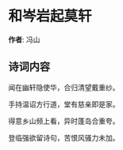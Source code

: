 # 和岑岩起莫轩

**作者**: 冯山

## 诗词内容

闻在幽轩隐使华，合归清望戴重纱。

手持温诏方行道，堂有慈亲即是家。

得意乡山频上看，异时蓬岛合重夸。

登临强欲留诗句，苦恨风骚力未加。

